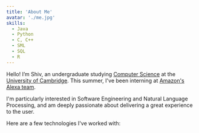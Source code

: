 ```yaml
---
title: 'About Me'
avatar: './me.jpg'
skills:
  - Java
  - Python
  - C, C++
  - SML
  - SQL
  - R
---
```


Hello! I’m Shiv, an undergraduate studying [Computer Science](https://www.cst.cam.ac.uk/teaching) at the [University of Cambridge](https://www.cam.ac.uk/). This summer, I've been interning at [Amazon's Alexa team](https://www.amazon.jobs/en/business_categories/alexa).

I'm particularly interested in Software Engineering and Natural Language Processing, and am deeply passionate about delivering a great experience to the user.

Here are a few technologies I've worked with:

